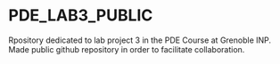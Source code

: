 # PDE_LAB3_PUBLIC

Rpository dedicated to lab project 3 in the PDE Course at Grenoble INP. Made public github repository in order to 
facilitate collaboration.